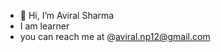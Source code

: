 - 👋 Hi, I’m Aviral Sharma
- I am learner
- you can reach me at @aviral.np12@gmail.com


<!---
avisharma7/avisharma7 is a ✨ special ✨ repository because its `README.md` (this file) appears on your GitHub profile.
You can click the Preview link to take a look at your changes.
--->
